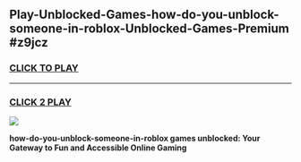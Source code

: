 
## Play-Unblocked-Games-how-do-you-unblock-someone-in-roblox-Unblocked-Games-Premium #z9jcz
<h3>
<a href="https://premium.freeplayer.one?title=how-do-you-unblock-someone-in-roblox&ref=12M">CLICK TO PLAY</a></h3>
<hr>

<h3>
<a href="https://premium.freeplayer.one?title=how-do-you-unblock-someone-in-roblox&ref=12M">CLICK 2 PLAY</a>
  
</h3>

<a href="https://premium.freeplayer.one?title=how-do-you-unblock-someone-in-roblox&ref=12M"><img src="https://clearcache.store/games.png"></a>


**how-do-you-unblock-someone-in-roblox games unblocked: Your Gateway to Fun and Accessible Online Gaming**
